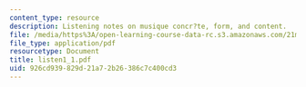 ```yaml
---
content_type: resource
description: Listening notes on musique concr?te, form, and content.
file: /media/https%3A/open-learning-course-data-rc.s3.amazonaws.com/21m-361-composing-with-computers-i-electronic-music-composition-spring-2008/926cd939829d21a72b26386c7c400cd3_listen1_1.pdf
file_type: application/pdf
resourcetype: Document
title: listen1_1.pdf
uid: 926cd939-829d-21a7-2b26-386c7c400cd3
---
```

